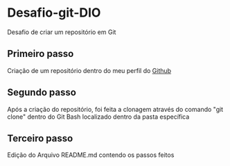 # Desafio-git-DIO #
Desafio de criar um repositório em Git 

## Primeiro passo 
Criação de um repositório dentro do meu perfil do [Github](https://github.com/LMoreira-Dev)

## Segundo passo

Após a criação do repositório, foi feita a clonagem através do comando "git clone" dentro do Git Bash localizado dentro da pasta específica

## Terceiro passo

Edição do Arquivo README.md contendo os passos feitos 

